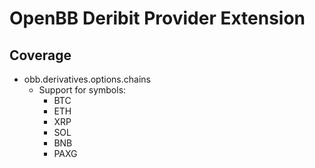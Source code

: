 # OpenBB Deribit Provider Extension

## Coverage

- obb.derivatives.options.chains
  - Support for symbols:
    - BTC
    - ETH
    - XRP
    - SOL
    - BNB
    - PAXG
